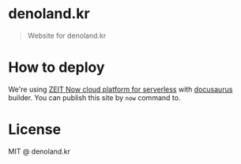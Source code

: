 # denoland.kr

> Website for denoland.kr

# How to deploy

We're using [ZEIT Now cloud platform for serverless](https://zeit.co/docs/v2/getting-started/introduction-to-now/) with [docusaurus](https://docusaurus.io) builder. You can publish this site by `now` command to.

# License

MIT @ denoland.kr
